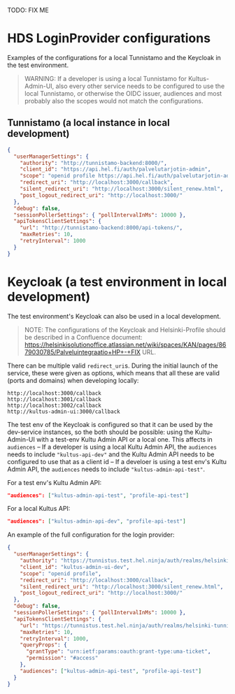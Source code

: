 TODO: FIX ME

# HDS LoginProvider configurations

Examples of the configurations for a local Tunnistamo and the Keycloak in the test environment.

> WARNING: If a developer is using a local Tunnistamo for Kultus-Admin-UI, also every other service needs to be configured to use the local Tunnistamo, or otherwise the OIDC issuer, audiences and most probably also the scopes would not match the configurations.

## Tunnistamo (a local instance in local development)

```json
{
  "userManagerSettings": {
    "authority": "http://tunnistamo-backend:8000/",
    "client_id": "https://api.hel.fi/auth/palvelutarjotin-admin",
    "scope": "openid profile https://api.hel.fi/auth/palvelutarjotin-admin",
    "redirect_uri": "http://localhost:3000/callback",
    "silent_redirect_uri": "http://localhost:3000/silent_renew.html",
    "post_logout_redirect_uri": "http://localhost:3000/"
  },
  "debug": false,
  "sessionPollerSettings": { "pollIntervalInMs": 10000 },
  "apiTokensClientSettings": {
    "url": "http://tunnistamo-backend:8000/api-tokens/",
    "maxRetries": 10,
    "retryInterval": 1000
  }
}
```

# Keycloak (a test environment in local development)

The test environment's Keycloak can also be used in a local development.

> NOTE: The configurations of the Keycloak and Helsinki-Profile should be described in a Confluence document: https://helsinkisolutionoffice.atlassian.net/wiki/spaces/KAN/pages/8679030785/Palveluintegraatio+HP+-+FIX URL.

There can be multiple valid `redirect_uri`s. During the initial launch of the service, these were given as options, which means that all these are valid (ports and domains) when developing locally:

```
http://localhost:3000/callback
http://localhost:3001/callback
http://localhost:3002/callback
http://kultus-admin-ui:3000/callback
```

The test env of the Keycloak is configured so that it can be used by the dev-service instances, so the both should be possible: using the Kultu-Admin-UI with a test-env Kultu Admin API or a local one. This affects in `audiences` – If a developer is using a local Kultu Admin API, the `audiences` needs to include `"kultus-api-dev"` and the Kultu Admin API needs to be configured to use that as a client id – If a develoer is using a test env's Kultu Admin API, the `audiences` needs to include `"kultus-admin-api-test"`.

For a test env's Kultu Admin API:

```json
"audiences": ["kultus-admin-api-test", "profile-api-test"]
```

For a local Kultus API:

```json
"audiences": ["kultus-admin-api-dev", "profile-api-test"]
```

An example of the full configuration for the login provider:

```json
{
  "userManagerSettings": {
    "authority": "https://tunnistus.test.hel.ninja/auth/realms/helsinki-tunnistus/",
    "client_id": "kultus-admin-ui-dev",
    "scope": "openid profile",
    "redirect_uri": "http://localhost:3000/callback",
    "silent_redirect_uri": "http://localhost:3000/silent_renew.html",
    "post_logout_redirect_uri": "http://localhost:3000/"
  },
  "debug": false,
  "sessionPollerSettings": { "pollIntervalInMs": 10000 },
  "apiTokensClientSettings": {
    "url": "https://tunnistus.test.hel.ninja/auth/realms/helsinki-tunnistus/protocol/openid-connect/token",
    "maxRetries": 10,
    "retryInterval": 1000,
    "queryProps": {
      "grantType": "urn:ietf:params:oauth:grant-type:uma-ticket",
      "permission": "#access"
    },
    "audiences": ["kultus-admin-api-test", "profile-api-test"]
  }
}
```

